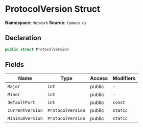 # ProtocolVersion Struct

**Namespace:** `Network`
**Source:** `Common.cs`

## Declaration

```csharp
public struct ProtocolVersion
```

## Fields

| Name | Type | Access | Modifiers |
|------|------|--------|-----------|
| `Major` | `int` | public | - |
| `Minor` | `int` | public | - |
| `DefaultPort` | `int` | public | `const` |
| `CurrentVersion` | `ProtocolVersion` | public | `static` |
| `MinimumVersion` | `ProtocolVersion` | public | `static` |

